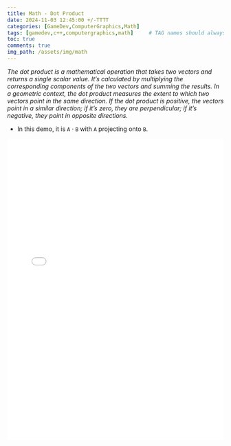 ```yaml
---
title: Math - Dot Product
date: 2024-11-03 12:45:00 +/-TTTT
categories: [GameDev,ComputerGraphics,Math]
tags: [gamedev,c++,computergraphics,math]     # TAG names should always be lowercase
toc: true
comments: true
img_path: /assets/img/math
---
```

_The dot product is a mathematical operation that takes two vectors and returns a single scalar value. It’s calculated by multiplying the corresponding components of the two vectors and summing the results. In a geometric context, the dot product measures the extent to which two vectors point in the same direction. If the dot product is positive, the vectors point in a similar direction; if it’s zero, they are perpendicular; if it’s negative, they point in opposite directions._

+ In this demo, it is `A` · `B` with `A` projecting onto `B`.

<div style="text-align: center;">
<iframe src="{{ site.baseurl }}/assets/pages/vector-dot-product.html" width="100%" height="700px" frameborder="0">
    Your browser does not support iframes.
</iframe>
</div>
